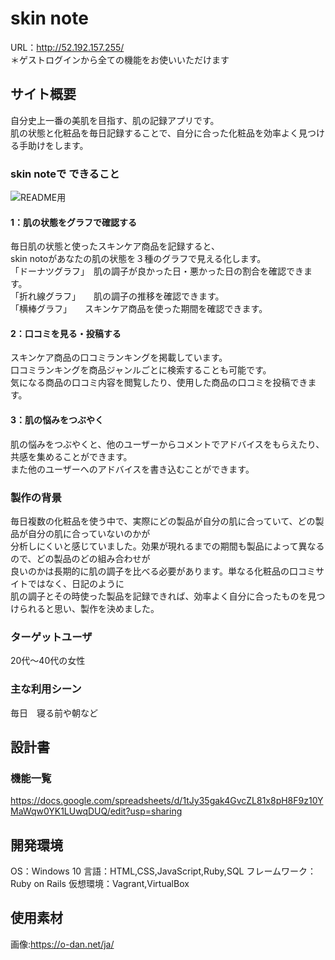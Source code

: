 # skin note
URL：http://52.192.157.255/<br>
＊ゲストログインから全ての機能をお使いいただけます

## サイト概要
自分史上一番の美肌を目指す、肌の記録アプリです。<br>
肌の状態と化粧品を毎日記録することで、自分に合った化粧品を効率よく見つける手助けをします。

### skin noteで できること

![README用](https://user-images.githubusercontent.com/68380272/102248524-97adae00-3f44-11eb-8493-7e616357545c.png)

#### 1：肌の状態をグラフで確認する
毎日肌の状態と使ったスキンケア商品を記録すると、<br>
skin notoがあなたの肌の状態を３種のグラフで見える化します。<br>
「ドーナツグラフ」　肌の調子が良かった日・悪かった日の割合を確認できます。<br>
「折れ線グラフ」　　肌の調子の推移を確認できます。<br>
「横棒グラフ」　　スキンケア商品を使った期間を確認できます。<br>
#### 2：口コミを見る・投稿する
スキンケア商品の口コミランキングを掲載しています。<br>
口コミランキングを商品ジャンルごとに検索することも可能です。<br>
気になる商品の口コミ内容を閲覧したり、使用した商品の口コミを投稿できます。<br>
#### 3：肌の悩みをつぶやく
肌の悩みをつぶやくと、他のユーザーからコメントでアドバイスをもらえたり、共感を集めることができます。<br>
また他のユーザーへのアドバイスを書き込むことができます。<br>

### 製作の背景
毎日複数の化粧品を使う中で、実際にどの製品が自分の肌に合っていて、どの製品が自分の肌に合っていないのかが<br>
分析しにくいと感じていました。効果が現れるまでの期間も製品によって異なるので、どの製品のどの組み合わせが<br>
良いのかは長期的に肌の調子を比べる必要があります。単なる化粧品の口コミサイトではなく、日記のように<br>
肌の調子とその時使った製品を記録できれば、効率よく自分に合ったものを見つけられると思い、製作を決めました。

### ターゲットユーザ
20代～40代の女性

### 主な利用シーン
毎日　寝る前や朝など

## 設計書

### 機能一覧
https://docs.google.com/spreadsheets/d/1tJy35gak4GvcZL81x8pH8F9z10YMaWqw0YK1LUwqDUQ/edit?usp=sharing

## 開発環境
OS：Windows 10
言語：HTML,CSS,JavaScript,Ruby,SQL
フレームワーク：Ruby on Rails
仮想環境：Vagrant,VirtualBox

## 使用素材
画像:https://o-dan.net/ja/
